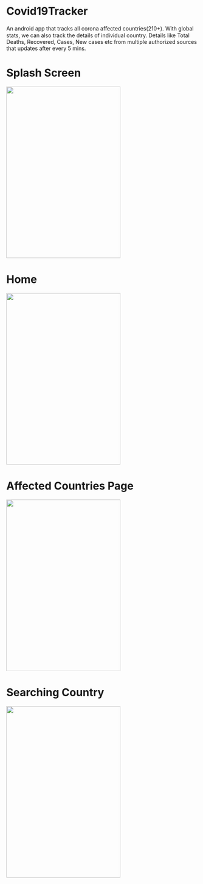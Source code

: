 # Covid19Tracker
An android app that tracks all corona aﬀected countries(210+).
With global stats, we can also track the details of individual country. 
Details like Total Deaths, Recovered, Cases, New cases etc from multiple authorized sources that updates after every 5 mins.

# Splash Screen
<img src="https://user-images.githubusercontent.com/57246923/92992185-c4e25e80-f506-11ea-8e8c-f8a80ca26d21.png" height="450" width="300">

# Home
<img src="https://user-images.githubusercontent.com/57246923/92992331-c6f8ed00-f507-11ea-90e2-227e5b81c4a7.png" height="450" width="300">

# Affected Countries Page
<img src="https://user-images.githubusercontent.com/57246923/92992410-5d2d1300-f508-11ea-8100-ac84599b6573.png" height="450" width="300">

# Searching Country
<img src="https://user-images.githubusercontent.com/57246923/92992449-a54c3580-f508-11ea-8eb7-1380e1b6994b.png" height="450" width="300">
